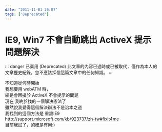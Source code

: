 ```yaml
---
date: "2011-11-01 20:07"
tags: ['Deprecated']
---
```

# IE9, Win7 不會自動跳出 ActiveX 提示問題解決

::: danger 已棄用 (Deprecated)
此文章的內容已過時或已被取代，僅作為本人的文章歷史紀錄，您不應該採信這篇文章中的任何知識。
:::

不知道從何時開始  
我想要用 webATM 時，  
總是會困擾於 ActiveX 不會提示的問題  
現在 我終於找的一個解決辦法了  
雖然說我覺得這個解決辦法不是治本之道  
我找到的這個方法是 重設IE9  
<http://support.microsoft.com/kb/923737/zh-tw#fixit4me>  
目前我試了，的確是有用:)  
